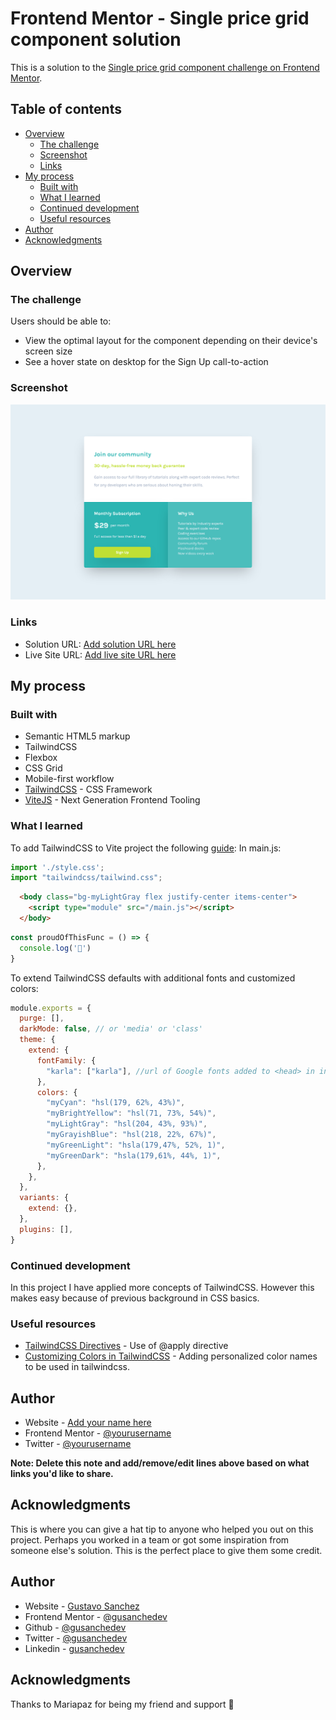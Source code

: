 # Frontend Mentor - Single price grid component solution

This is a solution to the [Single price grid component challenge on Frontend Mentor](https://www.frontendmentor.io/challenges/single-price-grid-component-5ce41129d0ff452fec5abbbc). 

## Table of contents

- [Overview](#overview)
  - [The challenge](#the-challenge)
  - [Screenshot](#screenshot)
  - [Links](#links)
- [My process](#my-process)
  - [Built with](#built-with)
  - [What I learned](#what-i-learned)
  - [Continued development](#continued-development)
  - [Useful resources](#useful-resources)
- [Author](#author)
- [Acknowledgments](#acknowledgments)

## Overview

### The challenge

Users should be able to:

- View the optimal layout for the component depending on their device's screen size
- See a hover state on desktop for the Sign Up call-to-action

### Screenshot

![](images/Screenshot-Single-Price-Grid-Component.png)


### Links

- Solution URL: [Add solution URL here](https://your-solution-url.com)
- Live Site URL: [Add live site URL here](https://your-live-site-url.com)

## My process

### Built with

- Semantic HTML5 markup
- TailwindCSS
- Flexbox
- CSS Grid
- Mobile-first workflow
- [TailwindCSS](https://tailwindcss.com/) - CSS Framework
- [ViteJS](https://vitejs.dev/) - Next Generation Frontend Tooling

### What I learned


To add TailwindCSS to Vite project the following [guide](https://tailwindcss.com/docs/guides/vue-3-vite):
In main.js:
```js
import './style.css';
import "tailwindcss/tailwind.css";
```
```html
  <body class="bg-myLightGray flex justify-center items-center">
    <script type="module" src="/main.js"></script>
  </body>
```
```js
const proudOfThisFunc = () => {
  console.log('🎉')
}
```
To extend TailwindCSS defaults with additional fonts and customized colors:
```js
module.exports = {
  purge: [],
  darkMode: false, // or 'media' or 'class'
  theme: {
    extend: {
      fontFamily: {
        "karla": ["karla"], //url of Google fonts added to <head> in index.html
      },
      colors: {
        "myCyan": "hsl(179, 62%, 43%)",
        "myBrightYellow": "hsl(71, 73%, 54%)",
        "myLightGray": "hsl(204, 43%, 93%)",
        "myGrayishBlue": "hsl(218, 22%, 67%)",
        "myGreenLight": "hsla(179,47%, 52%, 1)",
        "myGreenDark": "hsla(179,61%, 44%, 1)",
      },
    },
  },
  variants: {
    extend: {},
  },
  plugins: [],
}
```

### Continued development

In this project I have applied more concepts of TailwindCSS. However this makes easy because of previous background in CSS basics.

### Useful resources

- [TailwindCSS Directives](https://tailwindcss.com/docs/functions-and-directives) - Use of @apply directive
- [Customizing Colors in TailwindCSS](https://tailwindcss.com/docs/customizing-colors) - Adding personalized color names to be used in tailwindcss.

## Author

- Website - [Add your name here](https://www.your-site.com)
- Frontend Mentor - [@yourusername](https://www.frontendmentor.io/profile/yourusername)
- Twitter - [@yourusername](https://www.twitter.com/yourusername)

**Note: Delete this note and add/remove/edit lines above based on what links you'd like to share.**

## Acknowledgments

This is where you can give a hat tip to anyone who helped you out on this project. Perhaps you worked in a team or got some inspiration from someone else's solution. This is the perfect place to give them some credit.

## Author

- Website - [Gustavo Sanchez](https://www.gusanche.dev)
- Frontend Mentor - [@gusanchedev](https://www.frontendmentor.io/profile/gusanchedev)
- Github - [@gusanchedev](https://www.github.com/gusanchedev)
- Twitter - [@gusanchedev](https://www.twitter.com/gusanchedev)
- Linkedin - [gusanchedev](https://www.linkedin.com/in/gusanchedev/)

## Acknowledgments

Thanks to Mariapaz for being my friend and support 💙